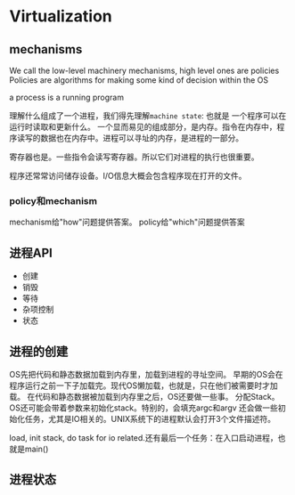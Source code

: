 # Virtualization

## mechanisms

We call the low-level machinery mechanisms, high level ones are policies
Policies are algorithms for making some
kind of decision within the OS

a process is a running program

理解什么组成了一个进程，我们得先理解`machine state`: 也就是 一个程序可以在运行时读取和更新什么。
一个显而易见的组成部分，是内存。指令在内存中，程序读写的数据也在内存中。进程可以寻址的内存，是进程的一部分。

寄存器也是。一些指令会读写寄存器。所以它们对进程的执行也很重要。

程序还常常访问储存设备。I/O信息大概会包含程序现在打开的文件。

### policy和mechanism

mechanism给"how"问题提供答案。
policy给"which"问题提供答案

## 进程API

* 创建
* 销毁
* 等待
* 杂项控制
* 状态

## 进程的创建

OS先把代码和静态数据加载到内存里，加载到进程的寻址空间。
早期的OS会在程序运行之前一下子加载完。现代OS懒加载，也就是，只在他们被需要时才加载。
在代码和静态数据被加载到内存里之后，OS还要做一些事。
分配Stack。OS还可能会带着参数来初始化stack。特别的，会填充argc和argv
还会做一些初始化任务，尤其是IO相关的。UNIX系统下的进程默认会打开3个文件描述符。

load, init stack, do task for io related.还有最后一个任务：在入口启动进程，也就是main()

## 进程状态

